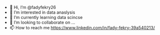 - 👋 Hi, I’m @fadyfekry26
- 👀 I’m interested in data anaslysis
- 🌱 I’m currently learning data scincse
- 💞️ I’m looking to collaborate on ...
- 📫 How to reach me https://www.linkedin.com/in/fady-fekry-39a540213/

<!---
fadyfekry26/fadyfekry26 is a ✨ special ✨ repository because its `README.md` (this file) appears on your GitHub profile.
You can click the Preview link to take a look at your changes.
--->
